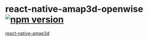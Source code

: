 # react-native-amap3d-openwise [![npm version][version-badge]][npm]

[npm]: https://www.npmjs.com/package/react-native-amap3d-openwise
[version-badge]: https://badge.fury.io/js/react-native-amap3d-openwise.svg

[react-native-amap3d](https://github.com/qiuxiang/react-native-amap3d)
